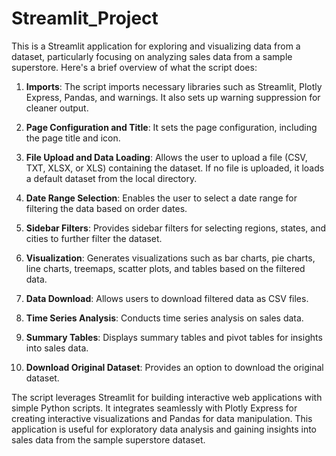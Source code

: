 # Streamlit_Project

This is a Streamlit application for exploring and visualizing data from a dataset, particularly focusing on analyzing sales data from a sample superstore. Here's a brief overview of what the script does:

1. **Imports**: The script imports necessary libraries such as Streamlit, Plotly Express, Pandas, and warnings. It also sets up warning suppression for cleaner output.

2. **Page Configuration and Title**: It sets the page configuration, including the page title and icon.

3. **File Upload and Data Loading**: Allows the user to upload a file (CSV, TXT, XLSX, or XLS) containing the dataset. If no file is uploaded, it loads a default dataset from the local directory.

4. **Date Range Selection**: Enables the user to select a date range for filtering the data based on order dates.

5. **Sidebar Filters**: Provides sidebar filters for selecting regions, states, and cities to further filter the dataset.

6. **Visualization**: Generates visualizations such as bar charts, pie charts, line charts, treemaps, scatter plots, and tables based on the filtered data.

7. **Data Download**: Allows users to download filtered data as CSV files.

8. **Time Series Analysis**: Conducts time series analysis on sales data.

9. **Summary Tables**: Displays summary tables and pivot tables for insights into sales data.

10. **Download Original Dataset**: Provides an option to download the original dataset.

The script leverages Streamlit for building interactive web applications with simple Python scripts. It integrates seamlessly with Plotly Express for creating interactive visualizations and Pandas for data manipulation. This application is useful for exploratory data analysis and gaining insights into sales data from the sample superstore dataset.
